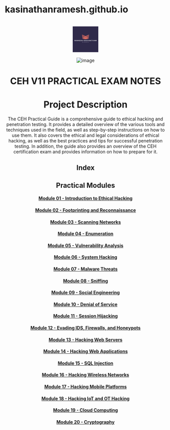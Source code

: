 # kasinathanramesh.github.io

<!-- PROJECT LOGO -->
<br />
<div align="center">
  <a href="https://github.dev/kasinathanramesh/kasinathanramesh.github.io/blob/main/blob.png">
    <img src="images/logo.png" alt="Logo" width="80" height="80">
  </a>

![image](https://user-images.githubusercontent.com/82864174/212504574-94a6ce82-78c6-493b-9cb6-c66f7235e3e5.png)


<h1 align="center">CEH V11 PRACTICAL EXAM NOTES</h1>

# Project Description

The CEH Practical Guide is a comprehensive guide to ethical hacking and penetration testing. It provides a detailed overview of the various tools and techniques used in the field, as well as step-by-step instructions on how to use them. It also covers the ethical and legal considerations of ethical hacking, as well as the best practices and tips for successful penetration testing. In addition, the guide also provides an overview of the CEH certification exam and provides information on how to prepare for it.

## Index

## Practical Modules


#### [Module 01 - Introduction to Ethical Hacking](https://github.com/kasinathanramesh/kasinathanramesh.github.io/blob/main/practicalmodules/Module%2001%20-%20Introduction%20to%20Ethical%20Hacking.md "<project-name> Module 01 - Introduction to Ethical Hacking")
#### [Module 02 - Footprinting and Reconnaissance](https://github.com/kasinathanramesh/kasinathanramesh.github.io/blob/main/practicalmodules/Module%2002%20-%20Footprinting%20and%20Reconnaissance.md "<project-name> Module 02 - Footprinting and Reconnaissance")
#### [Module 03 - Scanning Networks](https://github.com/kasinathanramesh/kasinathanramesh.github.io/blob/main/practicalmodules/Module%2003%20-%20Scanning%20Networks.md "<project-name> Module 03 - Scanning Networks")
#### [Module 04 - Enumeration](https://github.com/kasinathanramesh/kasinathanramesh.github.io/blob/main/practicalmodules/Module%2004%20-%20Enumeration.md "<project-name> Module 04 - Enumeration")
#### [Module 05 - Vulnerability Analysis](https://github.com/kasinathanramesh/kasinathanramesh.github.io/blob/main/practicalmodules/Module%2005%20-%20Vulnerability%20Analysis.md "<project-name> Module 05 - Vulnerability Analysis")
#### [Module 06 - System Hacking](https://github.com/kasinathanramesh/kasinathanramesh.github.io/blob/main/practicalmodules/Module%2006%20-%20System%20Hacking.md "<project-name> Module 06 - System Hacking")
#### [Module 07 - Malware Threats](https://github.com/kasinathanramesh/kasinathanramesh.github.io/blob/main/practicalmodules/Module%2007%20-%20Malware%20Threats.md "<project-name> Module 07 - Malware Threats")
#### [Module 08 - Sniffing](https://github.com/kasinathanramesh/kasinathanramesh.github.io/blob/main/practicalmodules/Module%2008%20-%20Sniffing.md "<project-name> Module 08 - Sniffing")
#### [Module 09 - Social Engineering](https://github.com/kasinathanramesh/kasinathanramesh.github.io/blob/main/practicalmodules/Module%2009%20-%20Social%20Engineering.md "<project-name> Module 09 - Social Engineering")
#### [Module 10 - Denial of Service](https://github.com/kasinathanramesh/kasinathanramesh.github.io/blob/main/practicalmodules/Module%2010%20-%20Denial%20of%20Service.md "<project-name> Module 10 - Denial of Service")
#### [Module 11 - Session Hijacking](https://github.com/kasinathanramesh/kasinathanramesh.github.io/blob/main/practicalmodules/Module%2011%20-%20Session%20Hijacking.md "<project-name> Module 11 - Session Hijacking")
#### [Module 12 - Evading IDS, Firewalls, and Honeypots](https://github.com/kasinathanramesh/kasinathanramesh.github.io/blob/main/practicalmodules/Module%2012%20-%20Evading%20IDS%20Firewalls%20and%20Honeypots.md "<project-name> Module 12 - Evading IDS, Firewalls, and Honeypots")
#### [Module 13 - Hacking Web Servers](https://github.com/kasinathanramesh/kasinathanramesh.github.io/blob/main/practicalmodules/Module%2013%20-%20Hacking%20Web%20Servers.md "<project-name> Module 13 - Hacking Web Servers")
#### [Module 14 - Hacking Web Applications](https://github.com/kasinathanramesh/kasinathanramesh.github.io/blob/main/practicalmodules/Module%2014%20-%20Hacking%20Web%20Applications.md "<project-name> Module 14 - Hacking Web Applications")
#### [Module 15 - SQL Injection](https://github.com/kasinathanramesh/kasinathanramesh.github.io/blob/main/practicalmodules/Module%2015%20-%20SQL%20Injection.md "<project-name> Module 15 - SQL Injection")
#### [Module 16 - Hacking Wireless Networks](https://github.com/kasinathanramesh/kasinathanramesh.github.io/blob/main/practicalmodules/Module%2016%20-%20Hacking%20Wireless%20Networks.md "<project-name> Module 16 - Hacking Wireless Networks")
#### [Module 17 - Hacking Mobile Platforms](https://github.com/kasinathanramesh/kasinathanramesh.github.io/blob/main/practicalmodules/Module%2017%20-%20Hacking%20Mobile%20Platforms.md "<project-name> Module 17 - Hacking Mobile Platforms")
#### [Module 18 - Hacking IoT and OT Hacking](https://github.com/kasinathanramesh/kasinathanramesh.github.io/blob/main/practicalmodules/Module%2018%20-%20Hacking%20IoT%20and%20OT%20Hacking.md "<project-name> Module 18 - Hacking IoT and OT Hacking")
#### [Module 19 - Cloud Computing](https://github.com/kasinathanramesh/kasinathanramesh.github.io/blob/main/practicalmodules/Module%2019%20-%20Cloud%20Computing.md "<project-name> Module 19 - Cloud Computing")
#### [Module 20 - Cryptography](https://github.com/kasinathanramesh/kasinathanramesh.github.io/blob/main/practicalmodules/Module%2020%20-%20Cryptography.md "<project-name> Module 20 - Cryptography")